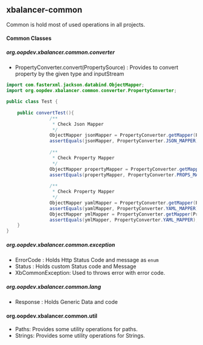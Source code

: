 ## xbalancer-common

Common is hold most of used operations in all projects.


#### Common Classes

##### org.oopdev.xbalancer.common.converter

- PropertyConverter.convert(PropertySource) : Provides to convert property by the given type and inputStream

```java
import com.fasterxml.jackson.databind.ObjectMapper;
import org.oopdev.xbalancer.common.converter.PropertyConverter;

public class Test {
    
    public convertTest(){
                /**
                 * Check Json Mapper
                 */
                ObjectMapper jsonMapper = PropertyConverter.getMapper(PropertySource.Type.json);
                assertEquals(jsonMapper, PropertyConverter.JSON_MAPPER);
        
                /**
                 * Check Property Mapper
                 */
                ObjectMapper propertyMapper = PropertyConverter.getMapper(PropertySource.Type.properties);
                assertEquals(propertyMapper, PropertyConverter.PROPS_MAPPER);
        
                /**
                 * Check Property Mapper
                 */
                ObjectMapper yamlMapper = PropertyConverter.getMapper(PropertySource.Type.yaml);
                assertEquals(yamlMapper, PropertyConverter.YAML_MAPPER);
                ObjectMapper ymlMapper = PropertyConverter.getMapper(PropertySource.Type.yml);
                assertEquals(ymlMapper, PropertyConverter.YAML_MAPPER);
    }
}
```

##### org.oopdev.xbalancer.common.exception

- ErrorCode : Holds Http Status Code and message as `enum`
- Status : Holds custom Status code and Message  
- XbCommonException: Used to throws error with error code.


##### org.oopdev.xbalancer.common.lang

- Response : Holds Generic Data and code 

#### org.oopdev.xbalancer.common.util

- Paths: Provides some utility operations for paths.
- Strings: Provides some utility operations for Strings.







